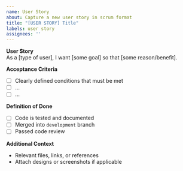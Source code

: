 ```yaml
---
name: User Story
about: Capture a new user story in scrum format
title: "[USER STORY] Title"
labels: user story
assignees: ''
---
```


**User Story**  
As a [type of user], I want [some goal] so that [some reason/benefit].

**Acceptance Criteria**
- [ ] Clearly defined conditions that must be met
- [ ] ...
- [ ] ...

**Definition of Done**
- [ ] Code is tested and documented
- [ ] Merged into `development` branch
- [ ] Passed code review

**Additional Context**
- Relevant files, links, or references
- Attach designs or screenshots if applicable
